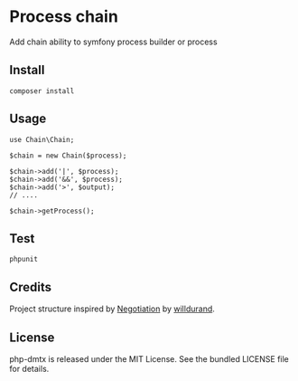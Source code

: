 # Process chain

Add chain ability to symfony process builder or process

## Install

```
composer install
```

## Usage

```
use Chain\Chain;

$chain = new Chain($process);

$chain->add('|', $process);
$chain->add('&&', $process);
$chain->add('>', $output);
// ....

$chain->getProcess();

```

## Test

```
phpunit
```

## Credits

Project structure inspired by
[Negotiation](https://github.com/willdurand/Negotiation) by
[willdurand](https://github.com/willdurand).

## License

php-dmtx is released under the MIT License. See the bundled LICENSE file for
details.
